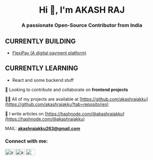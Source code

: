 <h1 align="center">Hi 👋, I'm AKASH RAJ</h1>
<h3 align="center">A passionate Open-Source Contributor from India</h3>

 ## CURRENTLY BUILDING
  -  [FlexiPay (A digital payment platform)](https://github.com/akashrajakku/FlexiPay)

## CURRENTLY LEARNING
  - React and some backend stuff
   

👯 Looking to contribute and collaborate on **frontend projects** 

👨‍💻 All of my projects are available at [https://github.com/akashrajakku](https://github.com/akashrajakku?tab=repositories)

 📝 I write articles on [https://hashnode.com/@akashrajakku](https://hashnode.com/@akashrajakku)

MAIL: **akashrajakku263@gmail.com**

<h3 align="left">Connect with me:</h3>
<p align="left">
<a href="https://twitter.com/akashrajakku263" target="blank"><img align="center" src="https://raw.githubusercontent.com/rahuldkjain/github-profile-readme-generator/master/src/images/icons/Social/twitter.svg" alt="akashrajakku263" height="20" width="30" /></a>
<a href="https://linkedin.com/in/akashrajakku263" target="blank"><img align="center" src="https://raw.githubusercontent.com/rahuldkjain/github-profile-readme-generator/master/src/images/icons/Social/linked-in-alt.svg" alt="akashrajakku263" height="20" width="30" /></a>
<a href="https://hashnode.com/@akashrajakku" target="blank"><img align="center" src="https://raw.githubusercontent.com/rahuldkjain/github-profile-readme-generator/master/src/images/icons/Social/hashnode.svg" alt="@akashrajakku" height="20" width="30" /></a>
</p>



